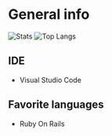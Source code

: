 # General info

![Stats](https://github-readme-stats.vercel.app/api?username=b0rdjack&count_private=true&theme=dark&hide=stars)
![Top Langs](https://github-readme-stats.vercel.app/api/top-langs/?username=b0rdjack&layout=compact&langs_count=10&theme=dark)

## IDE

- Visual Studio Code

## Favorite languages

- Ruby On Rails
